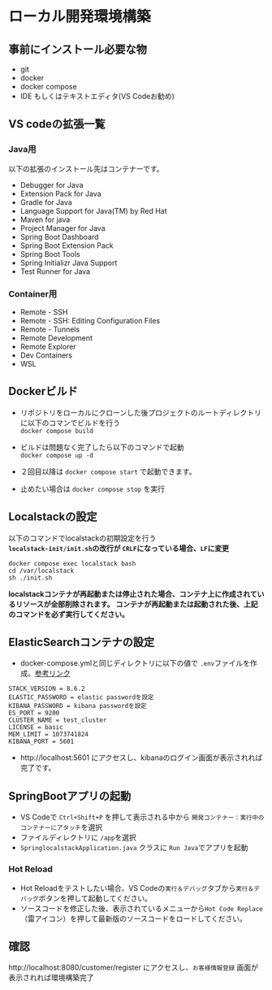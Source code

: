 # ローカル開発環境構築

## 事前にインストール必要な物

- git
- docker
- docker compose
- IDE もしくはテキストエディタ(VS Codeお勧め)

## VS codeの拡張一覧
### Java用
以下の拡張のインストール先はコンテナーです。
- Debugger for Java
- Extension Pack for Java
- Gradle for Java
- Language Support for Java(TM) by Red Hat
- Maven for java
- Project Manager for Java
- Spring Boot Dashboard
- Spring Boot Extension Pack
- Spring Boot Tools
- Spring Initializr Java Support
- Test Runner for Java

### Container用
- Remote - SSH
- Remote - SSH: Editing Configuration Files
- Remote - Tunnels
- Remote Development
- Remote Explorer
- Dev Containers
- WSL

## Dockerビルド
- リポジトリをローカルにクローンした後プロジェクトのルートディレクトリに以下のコマンでビルドを行う  
`docker compose build`  

- ビルドは問題なく完了したら以下のコマンドで起動  
`docker compose up -d`

- ２回目以降は `docker compose start` で起動できます。

- 止めたい場合は `docker compose stop` を実行

## Localstackの設定
以下のコマンドでlocalstackの初期設定を行う  
**`localstack-init/init.sh`の改行が `CRLF`になっている場合、`LF`に変更**

```
docker compose exec localstack bash
cd /var/localstack
sh ./init.sh
```
**localstackコンテナが再起動または停止された場合、コンテナ上に作成されているリソースが全部削除されます。
コンテナが再起動または起動された後、上記のコマンドを必ず実行してください。**

## ElasticSearchコンテナの設定
- docker-compose.ymlと同じディレクトリに以下の値で `.env`ファイルを作成。[参考リンク](https://qiita.com/takeo-furukubo/items/c2f194679afadc06a4e9)
```
STACK_VERSION = 8.6.2
ELASTIC_PASSWORD = elastic passwordを設定
KIBANA_PASSWORD = kibana passwordを設定
ES_PORT = 9200
CLUSTER_NAME = test_cluster
LICENSE = basic
MEM_LIMIT = 1073741824
KIBANA_PORT = 5601
```
- http://localhost:5601 にアクセスし、kibanaのログイン画面が表示されれば完了です。

## SpringBootアプリの起動
- VS Codeで `Ctrl+Shift+P` を押して表示される中から `開発コンテナー：実行中のコンテナーにアタッチ`を選択
- ファイルディレクトリに `/app`を選択
- `SpringlocalstackApplication.java` クラスに `Run Java`でアプリを起動

### Hot Reload
- Hot Reloadをテストしたい場合、VS Codeの`実行＆デバッグ`タブから`実行＆デバッグ`ボタンを押して起動してください。
- ソースコードを修正した後、表示されているメニューから`Hot Code Replace`（雷アイコン）を押して最新版のソースコードをロードしてください。


## 確認
http://localhost:8080/customer/register にアクセスし、`お客様情報登録` 画面が表示されれば環境構築完了     

